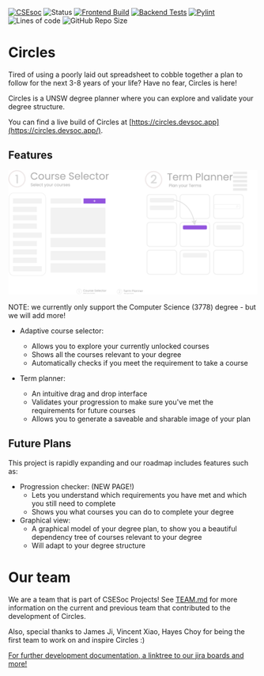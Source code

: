 [![CSEsoc](https://img.shields.io/badge/-CSESoc-blue)](https://www.csesoc.unsw.edu.au/)
![Status](https://img.shields.io/website?label=status&up_message=online&url=https%3A%2F%2Fcircles.csesoc.unsw.edu.au%2F)
[![Frontend Build](https://github.com/csesoc/Circles/actions/workflows/ci_FE.yml/badge.svg)](https://github.com/csesoc/Circles/actions/workflows/ci_FE.yml)
[![Backend Tests](https://github.com/csesoc/Circles/actions/workflows/ci_BE.yml/badge.svg)](https://github.com/csesoc/Circles/actions/workflows/ci_BE.yml)
[![Pylint](https://github.com/csesoc/Circles/actions/workflows/pylinter.yml/badge.svg)](https://github.com/csesoc/Circles/actions/workflows/pylinter.yml)
![Lines of code](https://img.shields.io/tokei/lines/github/csesoc/Circles)
![GitHub Repo Size](https://img.shields.io/github/repo-size/csesoc/Circles)

# Circles

Tired of using a poorly laid out spreadsheet to cobble together a plan to follow for the next 3-8 years of your life? Have no fear, Circles is here!

Circles is a UNSW degree planner where you can explore and validate your degree structure.

You can find a live build of Circles at [https://circles.devsoc.app](https://circles.devsoc.app/).

## Features

![Features Help Image](https://raw.githubusercontent.com/csesoc/Circles/dev/frontend/src/assets/infographic.png)

NOTE: we currently only support the Computer Science (3778) degree - but we will add more!

- Adaptive course selector:
  - Allows you to explore your currently unlocked courses
  - Shows all the courses relevant to your degree
  - Automatically checks if you meet the requirement to take a course

- Term planner:
  - An intuitive drag and drop interface
  - Validates your progression to make sure you've met the requirements for future courses
  - Allows you to generate a saveable and sharable image of your plan

## Future Plans

This project is rapidly expanding and our roadmap includes features such as:

- Progression checker: (NEW PAGE!)
  - Lets you understand which requirements you have met and which you still need to complete
  - Shows you what courses you can do to complete your degree
- Graphical view:
  - A graphical model of your degree plan, to show you a beautiful dependency tree of courses relevant to your degree
  - Will adapt to your degree structure

# Our team

We are a team that is part of CSESoc Projects! See [TEAM.md](./TEAM.md) for more information on the current and previous team that contributed to the development of Circles.

Also, special thanks to James Ji, Vincent Xiao, Hayes Choy for being the first team to work on and inspire Circles :)

[For further development documentation, a linktree to our jira boards and more!](https://compclub.atlassian.net/wiki/spaces/C/pages/1664385928/About+Circles)
